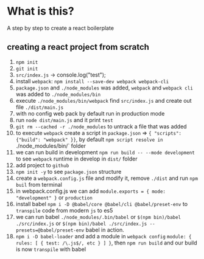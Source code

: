 # What is this?
A step by step to create a react boilerplate

## creating a react project from scratch
1. `npm init`
2. `git init`
3. `src/index.js` -> console.log("test");
4. install `webpack`: `npm install --save-dev webpack webpack-cli`
5. `package.json` and `./node_modules` was added, `webpack` and `webpack cli` was added to `./node_modules/bin`
6. execute `./node_modules/bin/webpack` find `src/index.js` and create out file `./dist/main.js`
7. with no config web pack by default run in production mode
8. run `node dist/main.js` and it print `test`
9. `git rm --cached -r ./node_modules` to untrack a file that was added
10. to execute `webpack` create a script in `package.json` => ` { "scripts": {"build": "webpack" }} `, by default `npm script resolve in `./node_modules/bin/` folder
11. we can run build in development `npm run build -- --mode development` to see `webpack` runtime in develop in `dist/` folder
12. add project to `github`
13. `npm init -y` to see `package.json` structure
14. create a `webpack.config.js` file and modify it, remove `./dist` and run `npm buil` from terminal
15. in webpack.config.js we can add `module.exports = { mode: "development" }` or `production`
16. install babel `npm i -D @babel/core @babel/cli @babel/preset-env` to `transpile` code from modern `js` to es5
17. we can run babel `./node_modules/.bin/babel` or `$(npm bin)/babel ./src/index.js` or `$(npm bin)/babel ./src/index.js --presets=@babel/preset-env` babel in action.
18. `npm i -D babel-loader` and add a module in `webpack config` `module: { rules: [ { test: /\.js$/, etc } ] }`, then `npm run build` and our build is now `transpile` with babel